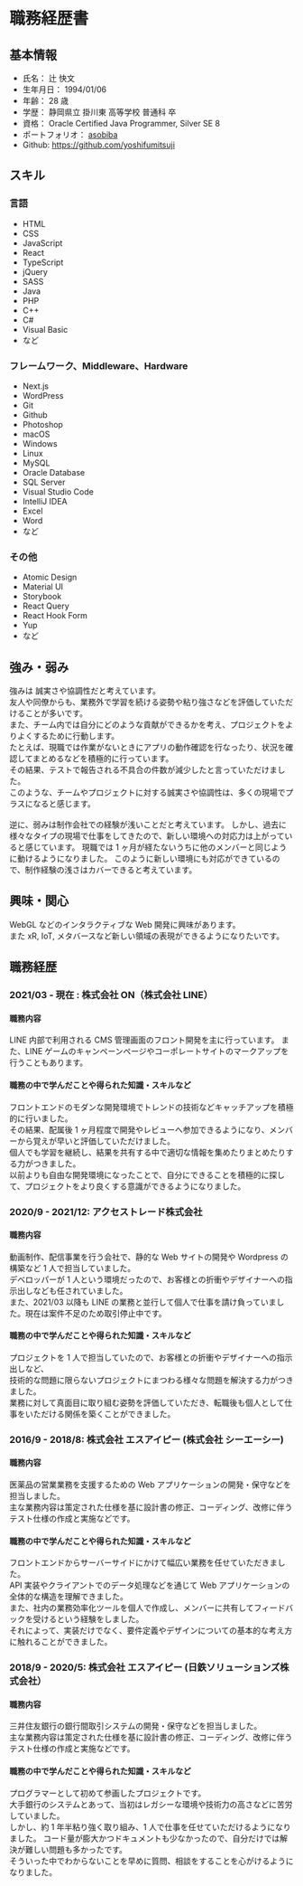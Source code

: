 # 職務経歴書

## 基本情報

- 氏名： 辻 快文
- 生年月日： 1994/01/06
- 年齢： 28 歳
- 学歴： 静岡県立 掛川東 高等学校 普通科 卒
- 資格： Oracle Certified Java Programmer, Silver SE 8
- ポートフォリオ： [asobiba](https://asobiba-yt.net)
- Github: https://github.com/yoshifumitsuji

## スキル

### 言語

- HTML
- CSS
- JavaScript
- React
- TypeScript
- jQuery
- SASS
- Java
- PHP
- C++
- C#
- Visual Basic
- など

### フレームワーク、Middleware、Hardware

- Next.js
- WordPress
- Git
- Github
- Photoshop
- macOS
- Windows
- Linux
- MySQL
- Oracle Database
- SQL Server
- Visual Studio Code
- IntelliJ IDEA
- Excel
- Word
- など

### その他

- Atomic Design
- Material UI
- Storybook
- React Query
- React Hook Form
- Yup
- など

## 強み・弱み

強みは 誠実さや協調性だと考えています。<br>
友人や同僚からも、業務外で学習を続ける姿勢や粘り強さなどを評価していただけることが多いです。<br>
また、チーム内では自分にどのような貢献ができるかを考え、プロジェクトをよりよくするために行動します。<br>
たとえば、現職では作業がないときにアプリの動作確認を行なったり、状況を確認してまとめるなどを積極的に行っています。<br>
その結果、テストで報告される不具合の件数が減少したと言っていただけました。<br>
このような、チームやプロジェクトに対する誠実さや協調性は、多くの現場でプラスになると感じます。<br>
<br>
逆に、弱みは制作会社での経験が浅いことだと考えています。
しかし、過去に様々なタイプの現場で仕事をしてきたので、新しい環境への対応力は上がっていると感じています。
現職では 1 ヶ月が経たないうちに他のメンバーと同じように動けるようになりました。
このように新しい環境にも対応ができているので、制作経験の浅さはカバーできると考えています。

## 興味・関心

WebGL などのインタラクティブな Web 開発に興味があります。<br>
また xR, IoT, メタバースなど新しい領域の表現ができるようになりたいです。

## 職務経歴

### 2021/03 - 現在 : 株式会社 ON（株式会社 LINE）

#### 職務内容

LINE 内部で利用される CMS 管理画面のフロント開発を主に行っています。
また、LINE ゲームのキャンペーンページやコーポレートサイトのマークアップを行うこともあります。

#### 職務の中で学んだことや得られた知識・スキルなど

フロントエンドのモダンな開発環境でトレンドの技術などキャッチアップを積極的に行いました。<br>
その結果、配属後 1 ヶ月程度で開発やレビューへ参加できるようになり、メンバーから覚えが早いと評価していただけました。<br>
個人でも学習を継続し、結果を共有する中で適切な情報を集めたりまとめたりする力がつきました。<br>
以前よりも自由な開発環境になったことで、自分にできることを積極的に探して、プロジェクトをより良くする意識ができるようになりました。

### 2020/9 - 2021/12: アクセストレード株式会社

#### 職務内容

動画制作、配信事業を行う会社で、静的な Web サイトの開発や Wordpress の構築など 1 人で担当していました。<br>
デベロッパーが 1 人という環境だったので、お客様との折衝やデザイナーへの指示出しなども任されていました。<br>
また、2021/03 以降も LINE の業務と並行して個人で仕事を請け負っていました。現在は案件不足のため取引停止中です。

#### 職務の中で学んだことや得られた知識・スキルなど

プロジェクトを 1 人で担当していたので、お客様との折衝やデザイナーへの指示出しなど、<br>
技術的な問題に限らないプロジェクトにまつわる様々な問題を解決する力がつきました。<br>
業務に対して真面目に取り組む姿勢を評価していただき、転職後も個人として仕事をいただける関係を築くことができました。

### 2016/9 - 2018/8: 株式会社 エスアイピー (株式会社 シーエーシー)

#### 職務内容

医薬品の営業業務を支援するための Web アプリケーションの開発・保守などを担当しました。<br>
主な業務内容は策定された仕様を基に設計書の修正、コーディング、改修に伴うテスト仕様の作成と実施などです。<br>

#### 職務の中で学んだことや得られた知識・スキルなど

フロントエンドからサーバーサイドにかけて幅広い業務を任せていただきました。<br>
API 実装やクライアントでのデータ処理などを通じて Web アプリケーションの全体的な構造を理解できました。<br>
また、社内の業務効率化ツールを個人で作成し、メンバーに共有してフィードバックを受けるという経験をしました。<br>
それによって、実装だけでなく、要件定義やデザインについての基本的な考え方に触れることができました。

### 2018/9 - 2020/5: 株式会社 エスアイピー (日鉄ソリューションズ株式会社）

#### 職務内容

三井住友銀行の銀行間取引システムの開発・保守などを担当しました。<br>
主な業務内容は策定された仕様を基に設計書の修正、コーディング、改修に伴うテスト仕様の作成と実施などです。<br>

#### 職務の中で学んだことや得られた知識・スキルなど

プログラマーとして初めて参画したプロジェクトです。<br>
大手銀行のシステムとあって、当初はレガシーな環境や技術力の高さなどに苦労していました。<br>
しかし、約 1 年半粘り強く取り組み、1 人で仕事を任せていただけるようになりました。
コード量が膨大かつドキュメントも少なかったので、自分だけでは解決が難しい問題も多かったです。<br>
そういった中でわからないことを早めに質問、相談をすることを心がけるようになりました。
